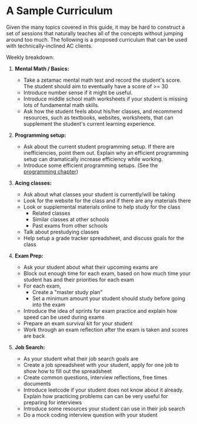 # A Sample Curriculum

Given the many topics covered in this guide, it may be hard to construct a
set of sessions that naturally teaches all of the concepts without jumping
around too much. The following is a proposed curriculum that can be used
with technically-inclined AC clients.

Weekly breakdown:

1. **Mental Math / Basics:**
   - Take a zetamac mental math test and record the student's score.
     The student should aim to eventually have a score of >= 30
   - Introduce number sense if it might be useful.
   - Introduce middle school math worksheets if your student is missing lots of fundamental math skills.
   - Ask how the student feels about his/her classes, and recommend
     resources, such as textbooks, websites, worksheets, that can supplement
     the student's current learning experience.

2. **Programming setup:**
   - Ask about the current student programming setup.
     If there are inefficiencies, point them out. Explain why an efficient programming
     setup can dramatically increase efficiency while working.
   - Introduce some efficient programming setups. (See the [programming chapter](./programming.md))

3. **Acing classes:**
   - Ask about what classes your student is currently/will be taking
   - Look for the website for the class and if there are any materials there
   - Look or supplemental materials online to help study for the class
      - Related classes
      - Similar classes at other schools
      - Past exams from other schools
   - Talk about prestudying classes
   - Help setup a grade tracker spreadsheet, and discuss goals for the class

4. **Exam Prep:**
   - Ask your student about what their upcoming exams are
   - Block out enough time for each exam, based on how much time your student has and their priorities for each exam
   - For each exam,
      - Create a "master study plan"
      - Set a minimum amount your student should study before going into the exam
   - Introduce the idea of sprints for exam practice and explain how speed can be used during exams
   - Prepare an exam survival kit for your student
   - Work through an exam reflection after the exam is taken and scores are back

5. **Job Search:**
   - As your student what their job search goals are
   - Create a job spreadsheet with your student, apply for one job to show how to fill out the spreadsheet
   - Create common questions, interview reflections, free times documents
   - Introduce leetcode if your student does not know about it already. Explain how practicing problems can
     can be very useful for preparing for interviews
   - Introduce some resources your student can use in their job search
   - Do a mock coding interview question with your student